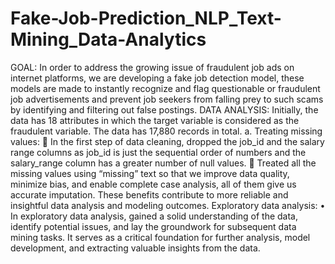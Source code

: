 # Fake-Job-Prediction_NLP_Text-Mining_Data-Analytics
GOAL:
In order to address the growing issue of fraudulent job ads on internet platforms, we are developing a fake job detection model, these models are made to instantly recognize and flag questionable or fraudulent job advertisements and prevent job seekers from falling prey to such scams by identifying and filtering out false postings.
DATA ANALYSIS:
Initially, the data has 18 attributes in which the target variable is considered as the fraudulent variable.
The data has 17,880 records in total.
a.	Treating missing values:
	In the first step of data cleaning,  dropped the job_id and the salary range columns as job_id is just the sequential order of numbers and the salary_range column has a greater number of null values.
	Treated all the missing values using “missing” text so that we improve data quality, minimize bias, and enable complete case analysis, all of them give us accurate imputation. These benefits contribute to more reliable and insightful data analysis and modeling outcomes.
Exploratory data analysis:
•	In exploratory data analysis, gained a solid understanding of the data, identify potential issues, and lay the groundwork for subsequent data mining tasks. It serves as a critical foundation for further analysis, model development, and extracting valuable insights from the data. 
